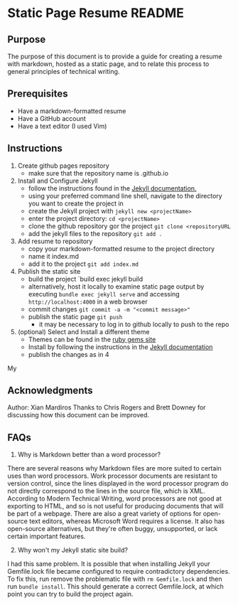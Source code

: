 # Static Page Resume README

## Purpose

The purpose of this document is to provide a guide for creating a resume with markdown, hosted as a static page, and to relate this process to general principles of technical writing.

## Prerequisites

- Have a markdown-formatted resume
- Have a GitHub account
- Have a text editor (I used Vim)

## Instructions

1. Create github pages repository
	- make sure that the repository name is <accountName>.github.io
2. Install and Configure Jekyll
	- follow the instructions found in the [Jekyll documentation.](https://jekyllrb.com/docs/installation/)
	- using your preferred command line shell, navigate to the directory you want to create the project in
	- create the Jekyll project with `jekyll new <projectName>`
	- enter the project directory: `cd <projectName>`
	- clone the github repository gor the project `git clone <repositoryURL`
	- add the jekyll files to the repository `git add .`
3. Add resume to repository
	- copy your markdown-formatted resume to the project directory
	- name it index.md
	- add it to the project `git add index.md`
4. Publish the static site
	- build the project `build exec jekyll build
	- alternatively, host it locally to examine static page output by executing `bundle exec jekyll serve` and accessing `http://localhost:4000` in a web browser
	- commit changes `git commit -a -m "<commit message>"`
	- publish the static page `git push`
		- it may be necessary to log in to github locally to push to the repo
5. (optional) Select and Install a different theme
	- Themes can be found in the [ruby gems site](https://rubygems.org/search?utf8=%E2%9C%93&query=jekyll-theme)
	- Install by following the instructions in the [Jekyll documentation](https://jekyllrb.com/docs/themes/#installing-a-theme)
	- publish the changes as in 4

My 

## Acknowledgments

Author: Xian Mardiros
Thanks to Chris Rogers and Brett Downey for discussing how this document can be improved.

## FAQs

1. Why is Markdown better than a word processor?

There are several reasons why Markdown files are more suited to certain uses than word processors. Work processor documents are resistant to version control, since the lines displayed in the word processor program do not directly correspond to the lines in the source file, which is XML. According to Modern Technical Writing, word processors are not good at exporting to HTML, and so is not useful for producing documents that will be part of a webpage. There are also a great variety of options for open-source text editors, whereas Microsoft Word requires a license. It also has open-source alternatives, but they're often buggy, unsupported, or lack certain important features.

2. Why won't my Jekyll static site build?

I had this same problem. It is possible that when installing Jekyll your Gemfile.lock file became configured to require contradictory dependencies. To fix this, run remove the problematic file with `rm Gemfile.lock` and then run `bundle install`. This should generate a correct Gemfile.lock, at which point you can try to build the project again.
